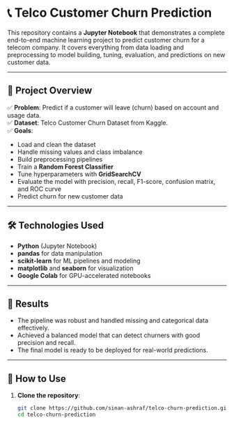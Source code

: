 # 📞 Telco Customer Churn Prediction

This repository contains a **Jupyter Notebook** that demonstrates a complete end-to-end machine learning project to predict customer churn for a telecom company. It covers everything from data loading and preprocessing to model building, tuning, evaluation, and predictions on new customer data.

---

## 📌 Project Overview

✅ **Problem**: Predict if a customer will leave (churn) based on account and usage data.  
✅ **Dataset**: Telco Customer Churn Dataset from Kaggle.  
✅ **Goals**:  
- Load and clean the dataset  
- Handle missing values and class imbalance  
- Build preprocessing pipelines  
- Train a **Random Forest Classifier**  
- Tune hyperparameters with **GridSearchCV**  
- Evaluate the model with precision, recall, F1-score, confusion matrix, and ROC curve  
- Predict churn for new customer data  

---

## 🛠️ Technologies Used
- **Python** (Jupyter Notebook)
- **pandas** for data manipulation  
- **scikit-learn** for ML pipelines and modeling  
- **matplotlib** and **seaborn** for visualization  
- **Google Colab** for GPU-accelerated notebooks  

---

## 🧪 Results
- The pipeline was robust and handled missing and categorical data effectively.  
- Achieved a balanced model that can detect churners with good precision and recall.  
- The final model is ready to be deployed for real-world predictions.

---

## 🚀 How to Use
1. **Clone the repository**:
   ```bash
   git clone https://github.com/sinan-ashraf/telco-churn-prediction.git
   cd telco-churn-prediction
